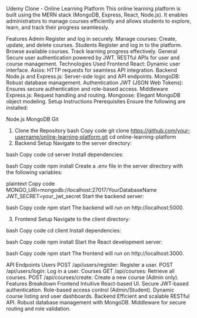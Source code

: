 Udemy Clone - Online Learning Platform
This online learning platform is built using the MERN stack (MongoDB, Express, React, Node.js). It enables administrators to manage courses efficiently and allows students to explore, learn, and track their progress seamlessly.

Features
Admin
Register and log in securely.
Manage courses: Create, update, and delete courses.
Students
Register and log in to the platform.
Browse available courses.
Track learning progress effectively.
General
Secure user authentication powered by JWT.
RESTful APIs for user and course management.
Technologies Used
Frontend
React: Dynamic user interface.
Axios: HTTP requests for seamless API integration.
Backend
Node.js and Express.js: Server-side logic and API endpoints.
MongoDB: Robust database management.
Authentication
JWT (JSON Web Tokens): Ensures secure authentication and role-based access.
Middleware
Express.js: Request handling and routing.
Mongoose: Elegant MongoDB object modeling.
Setup Instructions
Prerequisites
Ensure the following are installed:

Node.js
MongoDB
Git

1. Clone the Repository
   bash
   Copy code
   git clone https://github.com/your-username/online-learning-platform.git
   cd online-learning-platform
2. Backend Setup
   Navigate to the server directory:

bash
Copy code
cd server
Install dependencies:

bash
Copy code
npm install
Create a .env file in the server directory with the following variables:

plaintext
Copy code
MONGO_URI=mongodb://localhost:27017/YourDatabaseName
JWT_SECRET=your_jwt_secret
Start the backend server:

bash
Copy code
npm start
The backend will run on http://localhost:5000.

3. Frontend Setup
   Navigate to the client directory:

bash
Copy code
cd client
Install dependencies:

bash
Copy code
npm install
Start the React development server:

bash
Copy code
npm start
The frontend will run on http://localhost:3000.

API Endpoints
Users
POST /api/users/register: Register a user.
POST /api/users/login: Log in a user.
Courses
GET /api/courses: Retrieve all courses.
POST /api/courses/create: Create a new course (Admin only).
Features Breakdown
Frontend
Intuitive React-based UI.
Secure JWT-based authentication.
Role-based access control (Admin/Student).
Dynamic course listing and user dashboards.
Backend
Efficient and scalable RESTful API.
Robust database management with MongoDB.
Middleware for secure routing and role validation.
